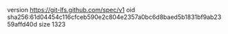 version https://git-lfs.github.com/spec/v1
oid sha256:61d04454c116cfceb590e2c804e2357a0bc6d8baed5b1831bf9ab2359affd40d
size 1323
